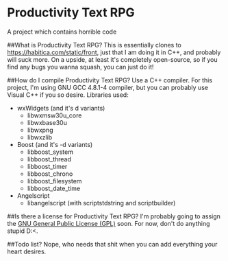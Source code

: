 # Productivity Text RPG
A project which contains horrible code

##What is Productivity Text RPG?
This is essentially clones to https://habitica.com/static/front, just that I am doing it in C++, and probably will suck more.
On a upside, at least it's completely open-source, so if you find any bugs you wanna squash, you can just do it!

##How do I compile Productivity Text RPG?
Use a C++ compiler. For this project, I'm using GNU GCC 4.8.1-4 compiler, but you can probably use Visual C++ if you so desire.
Libraries used:
* wxWidgets (and it's d variants)
  * libwxmsw30u_core
  * libwxbase30u
  * libwxpng
  * libwxzlib
* Boost (and it's -d variants)
  * libboost_system
  * libboost_thread
  * libboost_timer
  * libboost_chrono
  * libboost_filesystem
  * libboost_date_time
* Angelscript
  * libangelscript (with scriptstdstring and scriptbuilder)

##Is there a license for Productivity Text RPG?
I'm probably going to assign the [GNU General Public License (GPL)](https://opensource.org/licenses/GPL-3.0) soon. For now, don't do anything stupid D:<.

##Todo list?
Nope, who needs that shit when you can add everything your heart desires.

